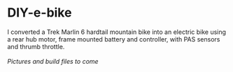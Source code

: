 # DIY-e-bike

I converted a Trek Marlin 6 hardtail mountain bike into an electric bike using a rear hub motor, frame mounted battery and controller, with PAS sensors and thrumb throttle.<br>
<br>
*Pictures and build files to come*
